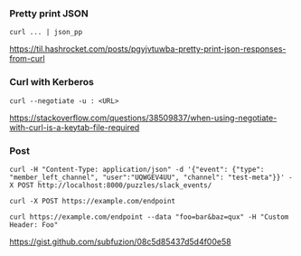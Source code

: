 ### Pretty print JSON

```
curl ... | json_pp
```

https://til.hashrocket.com/posts/pgyjvtuwba-pretty-print-json-responses-from-curl


### Curl with Kerberos

```
curl --negotiate -u : <URL>
```

https://stackoverflow.com/questions/38509837/when-using-negotiate-with-curl-is-a-keytab-file-required


### Post

```
curl -H "Content-Type: application/json" -d '{"event": {"type": "member_left_channel", "user":"UQWGEV4UU", "channel": "test-meta"}}' -X POST http://localhost:8000/puzzles/slack_events/

curl -X POST https://example.com/endpoint

curl https://example.com/endpoint --data "foo=bar&baz=qux" -H "Custom Header: Foo"
```

https://gist.github.com/subfuzion/08c5d85437d5d4f00e58